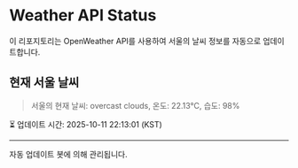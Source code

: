 
# Weather API Status

이 리포지토리는 OpenWeather API를 사용하여 서울의 날씨 정보를 자동으로 업데이트합니다.

## 현재 서울 날씨
> 서울의 현재 날씨: overcast clouds, 온도: 22.13°C, 습도: 98%

⏳ 업데이트 시간: 2025-10-11 22:13:01 (KST)

---
자동 업데이트 봇에 의해 관리됩니다.
